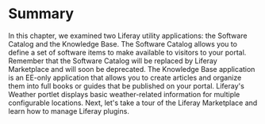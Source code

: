 # Summary [](id=summary-10)

In this chapter, we examined two Liferay utility applications: the Software
Catalog and the Knowledge Base. The Software Catalog allows you to define a set
of software items to make available to visitors to your portal. Remember that
the Software Catalog will be replaced by Liferay Marketplace and will soon be
deprecated. The Knowledge Base application is an EE-only application that
allows you to create articles and organize them into full books or guides that
be published on your portal. Liferay's Weather portlet displays basic
weather-related information for multiple configurable locations. Next, let's
take a tour of the Liferay Marketplace and learn how to manage Liferay plugins.
